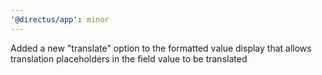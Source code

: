 ```yaml
---
'@directus/app': minor
---
```


Added a new "translate" option to the formatted value display that allows translation placeholders in the field value to
be translated
